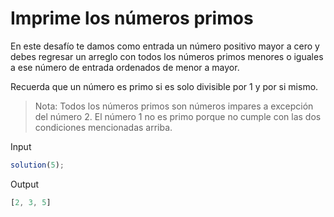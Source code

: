 # Imprime los números primos

En este desafío te damos como entrada un número positivo mayor a cero y debes regresar un arreglo con todos los números primos menores o iguales a ese número de entrada ordenados de menor a mayor.

Recuerda que un número es primo si es solo divisible por 1 y por si mismo.

> Nota: Todos los números primos son números impares a excepción del número 2. El número 1 no es primo porque no cumple con las dos condiciones mencionadas arriba.

Input

```javascript
solution(5);
```

Output

```javascript
[2, 3, 5]
```